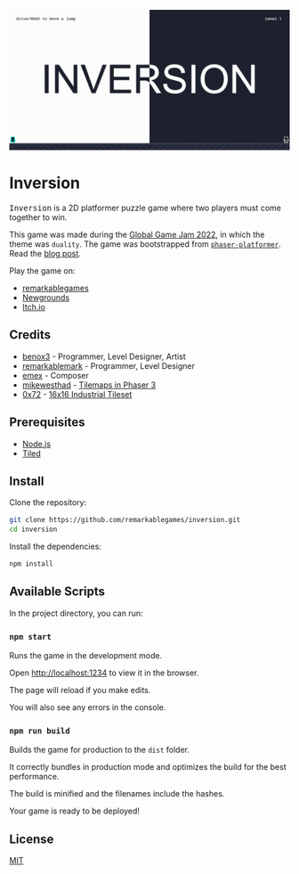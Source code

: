 <p align="center">
  <img src="https://raw.githubusercontent.com/remarkablegames/inversion/master/public/screenshot.png" alt="Inversion">
</p>

# Inversion

<kbd>Inversion</kbd> is a 2D platformer puzzle game where two players must come together to win.

This game was made during the [Global Game Jam 2022](https://globalgamejam.org/2022/games/inversion-7), in which the theme was `duality`. The game was bootstrapped from [`phaser-platformer`](https://github.com/remarkablegames/phaser-platformer). Read the [blog post](https://remarkablegames.org/posts/inversion/).

Play the game on:

- [remarkablegames](https://remarkablegames.org/inversion/)
- [Newgrounds](https://www.newgrounds.com/portal/view/831514)
- [Itch.io](https://remarkablegames.itch.io/inversion)

## Credits

- [benox3](https://github.com/benox3) - Programmer, Level Designer, Artist
- [remarkablemark](https://github.com/remarkablemark) - Programmer, Level Designer
- [emex](https://soundcloud.com/emex-music/inversion) - Composer
- [mikewesthad](https://github.com/mikewesthad) - [Tilemaps in Phaser 3](https://github.com/mikewesthad/phaser-3-tilemap-blog-posts)
- [0x72](https://itch.io/profile/0x72) - [16x16 Industrial Tileset](https://0x72.itch.io/16x16-industrial-tileset)

## Prerequisites

- [Node.js](https://nodejs.org/en/download/)
- [Tiled](https://www.mapeditor.org/)

## Install

Clone the repository:

```sh
git clone https://github.com/remarkablegames/inversion.git
cd inversion
```

Install the dependencies:

```sh
npm install
```

## Available Scripts

In the project directory, you can run:

### `npm start`

Runs the game in the development mode.

Open [http://localhost:1234](http://localhost:1234) to view it in the browser.

The page will reload if you make edits.

You will also see any errors in the console.

### `npm run build`

Builds the game for production to the `dist` folder.

It correctly bundles in production mode and optimizes the build for the best performance.

The build is minified and the filenames include the hashes.

Your game is ready to be deployed!

## License

[MIT](LICENSE)
